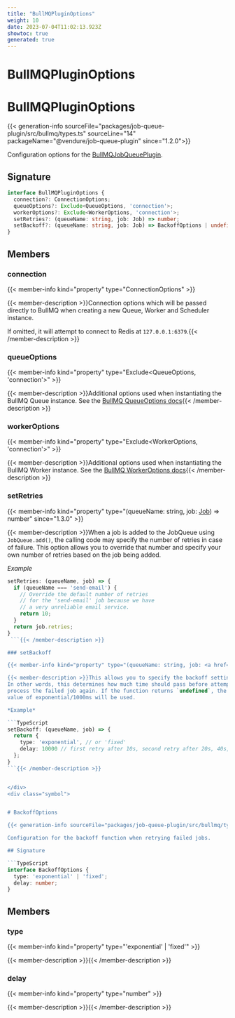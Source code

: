 ```yaml
---
title: "BullMQPluginOptions"
weight: 10
date: 2023-07-04T11:02:13.923Z
showtoc: true
generated: true
---
```

<!-- This file was generated from the Vendure source. Do not modify. Instead, re-run the "docs:build" script -->

# BullMQPluginOptions
<div class="symbol">


# BullMQPluginOptions

{{< generation-info sourceFile="packages/job-queue-plugin/src/bullmq/types.ts" sourceLine="14" packageName="@vendure/job-queue-plugin" since="1.2.0">}}

Configuration options for the <a href='/typescript-api/core-plugins/job-queue-plugin/bull-mqjob-queue-plugin#bullmqjobqueueplugin'>BullMQJobQueuePlugin</a>.

## Signature

```TypeScript
interface BullMQPluginOptions {
  connection?: ConnectionOptions;
  queueOptions?: Exclude<QueueOptions, 'connection'>;
  workerOptions?: Exclude<WorkerOptions, 'connection'>;
  setRetries?: (queueName: string, job: Job) => number;
  setBackoff?: (queueName: string, job: Job) => BackoffOptions | undefined;
}
```
## Members

### connection

{{< member-info kind="property" type="ConnectionOptions"  >}}

{{< member-description >}}Connection options which will be passed directly to BullMQ when
creating a new Queue, Worker and Scheduler instance.

If omitted, it will attempt to connect to Redis at `127.0.0.1:6379`.{{< /member-description >}}

### queueOptions

{{< member-info kind="property" type="Exclude&#60;QueueOptions, 'connection'&#62;"  >}}

{{< member-description >}}Additional options used when instantiating the BullMQ
Queue instance.
See the [BullMQ QueueOptions docs](https://github.com/taskforcesh/bullmq/blob/master/docs/gitbook/api/bullmq.queueoptions.md){{< /member-description >}}

### workerOptions

{{< member-info kind="property" type="Exclude&#60;WorkerOptions, 'connection'&#62;"  >}}

{{< member-description >}}Additional options used when instantiating the BullMQ
Worker instance.
See the [BullMQ WorkerOptions docs](https://github.com/taskforcesh/bullmq/blob/master/docs/gitbook/api/bullmq.workeroptions.md){{< /member-description >}}

### setRetries

{{< member-info kind="property" type="(queueName: string, job: <a href='/typescript-api/job-queue/job#job'>Job</a>) =&#62; number"  since="1.3.0" >}}

{{< member-description >}}When a job is added to the JobQueue using `JobQueue.add()`, the calling
code may specify the number of retries in case of failure. This option allows
you to override that number and specify your own number of retries based on
the job being added.

*Example*

```TypeScript
setRetries: (queueName, job) => {
  if (queueName === 'send-email') {
    // Override the default number of retries
    // for the 'send-email' job because we have
    // a very unreliable email service.
    return 10;
  }
  return job.retries;
}
 ```{{< /member-description >}}

### setBackoff

{{< member-info kind="property" type="(queueName: string, job: <a href='/typescript-api/job-queue/job#job'>Job</a>) =&#62; <a href='/typescript-api/core-plugins/job-queue-plugin/bull-mqplugin-options#backoffoptions'>BackoffOptions</a> | undefined" default="'exponential', 1000"  since="1.3.0" >}}

{{< member-description >}}This allows you to specify the backoff settings when a failed job gets retried.
In other words, this determines how much time should pass before attempting to
process the failed job again. If the function returns `undefined`, the default
value of exponential/1000ms will be used.

*Example*

```TypeScript
setBackoff: (queueName, job) => {
  return {
    type: 'exponential', // or 'fixed'
    delay: 10000 // first retry after 10s, second retry after 20s, 40s,...
  };
}
```{{< /member-description >}}


</div>
<div class="symbol">


# BackoffOptions

{{< generation-info sourceFile="packages/job-queue-plugin/src/bullmq/types.ts" sourceLine="91" packageName="@vendure/job-queue-plugin" since="1.3.0">}}

Configuration for the backoff function when retrying failed jobs.

## Signature

```TypeScript
interface BackoffOptions {
  type: 'exponential' | 'fixed';
  delay: number;
}
```
## Members

### type

{{< member-info kind="property" type="'exponential' | 'fixed'"  >}}

{{< member-description >}}{{< /member-description >}}

### delay

{{< member-info kind="property" type="number"  >}}

{{< member-description >}}{{< /member-description >}}


</div>

